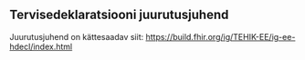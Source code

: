 ## Tervisedeklaratsiooni juurutusjuhend

Juurutusjuhend on kättesaadav siit: https://build.fhir.org/ig/TEHIK-EE/ig-ee-hdecl/index.html

